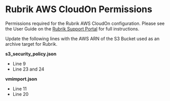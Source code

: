 # Rubrik AWS CloudOn Permissions

Permissions required for the Rubrik AWS CloudOn configuration. Please see the User Guide on the [Rubrik Support Portal](https://support.rubrik.com) for full instructions.

Update the following lines with the AWS ARN of the S3 Bucket used as an archive target for Rubrik.

**s3_security_policy.json**

* Line 9
* Line 23 and 24

**vmimport.json**

* Line 11
* Line 20